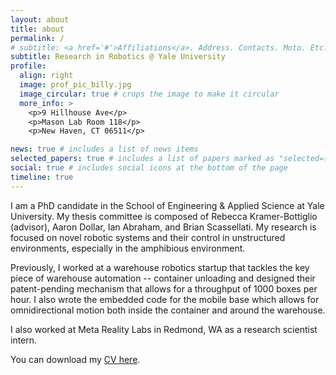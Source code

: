 ```yaml
---
layout: about
title: about
permalink: /
# subtitle: <a href='#'>Affiliations</a>. Address. Contacts. Moto. Etc.
subtitle: Research in Robotics @ Yale University
profile:
  align: right
  image: prof_pic_billy.jpg
  image_circular: true # crops the image to make it circular
  more_info: >
    <p>9 Hillhouse Ave</p>
    <p>Mason Lab Room 118</p>
    <p>New Haven, CT 06511</p>

news: true # includes a list of news items
selected_papers: true # includes a list of papers marked as "selected={true}"
social: true # includes social icons at the bottom of the page
timeline: true
---
```


I am a PhD candidate in the School of Engineering & Applied Science at Yale University. My thesis committee is composed of Rebecca Kramer-Bottiglio (advisor), Aaron Dollar, Ian Abraham, and Brian Scassellati. My research is focused on novel robotic systems and their control in unstructured environments, especially in the amphibious environment. 

Previously, I worked at a warehouse robotics startup that tackles the key piece of warehouse automation -- container unloading and designed their patent-pending mechanism that allows for a throughput of 1000 boxes per hour. I also wrote the embedded code for the mobile base which allows for omnidirectional motion both inside the container and around the warehouse. 

I also worked at Meta Reality Labs in Redmond, WA as a research scientist intern. 

You can download my [CV here](/assets/pdf/CV_Bilige_Yang_1.pdf). 

<!-- Write your biography here. Tell the world about yourself. Link to your favorite [subreddit](http://reddit.com). You can put a picture in, too. The code is already in, just name your picture `prof_pic.jpg` and put it in the `img/` folder. -->

<!-- Put your address / P.O. box / other info right below your picture. You can also disable any of these elements by editing `profile` property of the YAML header of your `_pages/about.md`. Edit `_bibliography/papers.bib` and Jekyll will render your [publications page](/al-folio/publications/) automatically. -->

<!-- Link to your social media connections, too. This theme is set up to use [Font Awesome icons](https://fontawesome.com/) and [Academicons](https://jpswalsh.github.io/academicons/), like the ones below. Add your Facebook, Twitter, LinkedIn, Google Scholar, or just disable all of them. -->
